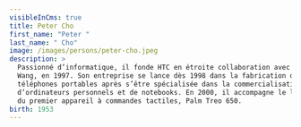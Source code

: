 ```yaml
---
visibleInCms: true
title: Peter Cho
first_name: "Peter "
last_name: " Cho"
image: /images/persons/peter-cho.jpeg
description: >
  Passionné d’informatique, il fonde HTC en étroite collaboration avec Cher
  Wang, en 1997. Son entreprise se lance dès 1998 dans la fabrication de
  téléphones portables après s’être spécialisée dans la commercialisation
  d’ordinateurs personnels et de notebooks. En 2000, il accompagne le lancement
  du premier appareil à commandes tactiles, Palm Treo 650.
birth: 1953
---
```

